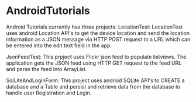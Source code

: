 AndroidTutorials
================
Android Tutorials currently has three projects:
LocationTest: LocationTest uses android Location API's to get the device location and send the location information as
 a JSON message via HTTP POST request to a URL which can be entered into the edit text field in the app.
 

JsonFeedTest: This prpject uses Flickr json feed to populate listviews. The application gets the JSON feed using HTTP GET
 request to the feed URL and parse the feed into ArrayList.
 
SqlLiteAndLoginForm: This project uses android SQLite API's to CREATE a database and a Table and persist and retrieve data
from the database to handle user Registration and Login.
